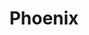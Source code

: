 ---
title: "Phoenix"
hashtag: "phoenix"
borders:
  - Eridanus
  - Fornax
  - Grus
  - Hydrus
  - Sculptor
  - Tucana
tags:
  - Constellation
---